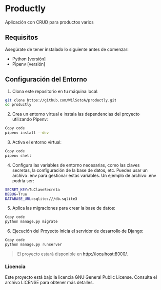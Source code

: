 # Productly

Aplicación con CRUD para productos varios

## Requisitos

Asegúrate de tener instalado lo siguiente antes de comenzar:

- Python [versión]
- Pipenv [versión]

## Configuración del Entorno

1. Clona este repositorio en tu máquina local:

```bash
git clone https://github.com/WilSotoA/productly.git
cd productly
```

2. Crea un entorno virtual e instala las dependencias del proyecto utilizando Pipenv:

```bash
Copy code
pipenv install --dev
```

3. Activa el entorno virtual:

```bash
Copy code
pipenv shell
```

4. Configura las variables de entorno necesarias, como las claves secretas, la configuración de la base de datos, etc. Puedes usar un archivo .env para gestionar estas variables. Un ejemplo de archivo .env podría ser:

```bash
SECRET_KEY=TuClaveSecreta
DEBUG=True
DATABASE_URL=sqlite:///db.sqlite3
```

5. Aplica las migraciones para crear la base de datos:

```bash
Copy code
python manage.py migrate
```

6. Ejecución del Proyecto
Inicia el servidor de desarrollo de Django:

```bash
Copy code
python manage.py runserver
```

>El proyecto estará disponible en <http://localhost:8000/>.

### Licencia

Este proyecto está bajo la licencia GNU General Public License. Consulta el archivo LICENSE para obtener más detalles.
